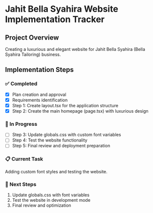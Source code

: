 # Jahit Bella Syahira Website Implementation Tracker

## Project Overview
Creating a luxurious and elegant website for Jahit Bella Syahira (Bella Syahira Tailoring) business.

## Implementation Steps

### ✅ Completed
- [x] Plan creation and approval
- [x] Requirements identification
- [x] Step 1: Create layout.tsx for the application structure
- [x] Step 2: Create the main homepage (page.tsx) with luxurious design

### 🔄 In Progress
- [ ] Step 3: Update globals.css with custom font variables
- [ ] Step 4: Test the website functionality
- [ ] Step 5: Final review and deployment preparation

### 📋 Current Task
Adding custom font styles and testing the website.

### 🎯 Next Steps
1. Update globals.css with font variables
2. Test the website in development mode
3. Final review and optimization
